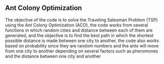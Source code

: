 ## Ant Colony Optimization
The objective of the code is to solve the Traveling Salesman Problem (TSP) using the Ant Colony Optimization (ACO), the code works from several functions in which random cities and distance between each of them are generated, and the objective is to find the best path in which the shortest possible distance is made between one city to another, the code also works based on probability since they are random numbers and the ants will move from one city to another depending on several factors such as pheromones and the distance between one city and another
